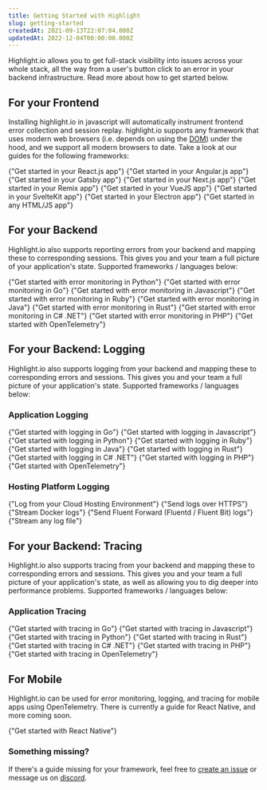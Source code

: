 ```yaml
---
title: Getting Started with Highlight
slug: getting-started
createdAt: 2021-09-13T22:07:04.000Z
updatedAt: 2022-12-04T00:00:00.000Z
---
```


Highlight.io allows you to get full-stack visibility into issues across your whole stack, all the way from a user's button click to an error in your backend infrastructure. Read more about how to get started below.

## For your Frontend

Installing highlight.io in javascript will automatically instrument frontend error collection and session replay. highlight.io supports any framework that uses modern web browsers (i.e. depends on using the [DOM](https://www.w3schools.com/js/js_htmldom.asp)) under the hood, and we support all modern browsers to date. Take a look at our guides for the following frameworks:

<DocsCardGroup>
    <DocsCard title="React" href="./browser/reactjs.md">
        {"Get started in your React.js app"}
    </DocsCard>
    <DocsCard title="Angular"  href="./browser/angular.md">
        {"Get started in your Angular.js app"}
    </DocsCard>
    <DocsCard title="Gatsby"  href="./browser/gatsbyjs.md">
        {"Get started in your Gatsby app"}
    </DocsCard>
    <DocsCard title="Next.js"  href="./browser/nextjs.md">
        {"Get started in your Next.js app"}
    </DocsCard>
    <DocsCard title="Remix"  href="./browser/remix.md">
        {"Get started in your Remix app"}
    </DocsCard>
    <DocsCard title="VueJS"  href="./browser/vuejs.md">
        {"Get started in your VueJS app"}
    </DocsCard>
    <DocsCard title="SvelteKit"  href="./browser/6_sveltekit.md">
        {"Get started in your SvelteKit app"}
    </DocsCard>
    <DocsCard title="Electron"  href="./browser/7_electron.md">
        {"Get started in your Electron app"}
    </DocsCard>
    <DocsCard title="Other HTML"  href="./browser/8_other.md">
        {"Get started in any HTML/JS app"}
    </DocsCard>
</DocsCardGroup>

## For your Backend

Highlight.io also supports reporting errors from your backend and mapping these to corresponding sessions. This gives you and your team a full picture of your application's state. Supported frameworks / languages below:

<DocsCardGroup>
    <DocsCard title="Python" href="./backend-sdk/python/overview">
        {"Get started with error monitoring in Python"}
    </DocsCard>
    <DocsCard title="Go" href="./backend-sdk/go/overview">
        {"Get started with error monitoring in Go"}
    </DocsCard>
    <DocsCard title="JS / TS" href="./backend-sdk/js/overview">
        {"Get started with error monitoring in Javascript"}
    </DocsCard>
    <DocsCard title="Ruby" href="./4_backend-sdk/ruby/1_overview.md">
        {"Get started with error monitoring in Ruby"}
    </DocsCard>
    <DocsCard title="Java" href="./4_backend-sdk/java/1_overview.md">
        {"Get started with error monitoring in Java"}
    </DocsCard>
    <DocsCard title="Rust" href="./4_backend-sdk/rust/1_overview.md">
        {"Get started with error monitoring in Rust"}
    </DocsCard>
    <DocsCard title="C# .NET" href="./4_backend-sdk/dotnet.md">
        {"Get started with error monitoring in C# .NET"}
    </DocsCard>
    <DocsCard title="PHP" href="./4_backend-sdk/php/1_overview.md">
        {"Get started with error monitoring in PHP"}
    </DocsCard>
    <DocsCard title="Native OpenTelemetry" href="./6_native-opentelemetry/2_error-monitoring.md">
        {"Get started with OpenTelemetry"}
    </DocsCard>
</DocsCardGroup>

## For your Backend: Logging

Highlight.io also supports logging from your backend and mapping these to corresponding errors and sessions. This gives you and your team a full picture of your application's state. Supported frameworks / languages below:

### Application Logging

<DocsCardGroup>
    <DocsCard title="Go" href="./backend-logging/01_go/1_overview.md">
        {"Get started with logging in Go"}
    </DocsCard>
    <DocsCard title="JS / TS" href="./backend-logging/02_js/1_overview.md">
        {"Get started with logging in Javascript"}
    </DocsCard>
    <DocsCard title="Python" href="./backend-logging/03_python/1_overview.md">
        {"Get started with logging in Python"}
    </DocsCard>
    <DocsCard title="Ruby" href="./backend-logging/04_ruby/1_overview.md">
        {"Get started with logging in Ruby"}
    </DocsCard>
    <DocsCard title="Java" href="./backend-logging/05_java/1_overview.md">
        {"Get started with logging in Java"}
    </DocsCard>
    <DocsCard title="Rust" href="./backend-logging/06_rust/1_overview.md">
        {"Get started with logging in Rust"}
    </DocsCard>
    <DocsCard title="C# .NET" href="./backend-logging/14_dotnet.md">
        {"Get started with logging in C# .NET"}
    </DocsCard>
    <DocsCard title="PHP" href="./backend-logging/15_php.md">
        {"Get started with logging in PHP"}
    </DocsCard>
    <DocsCard title="Native OpenTelemetry" href="./6_native-opentelemetry/3_logging.md">
        {"Get started with OpenTelemetry"}
    </DocsCard>
</DocsCardGroup>

### Hosting Platform Logging

<DocsCardGroup>
    <DocsCard title="Cloud" href="./backend-logging/07_hosting/1_overview.md">
        {"Log from your Cloud Hosting Environment"}
    </DocsCard>
    <DocsCard title="curl" href="./backend-logging/08_http.md">
        {"Send logs over HTTPS"}
    </DocsCard>
    <DocsCard title="Docker" href="./backend-logging/09_docker.md">
        {"Stream Docker logs"}
    </DocsCard>
    <DocsCard title="Fluent Forward" href="./backend-logging/11_fluentforward.md">
        {"Send Fluent Forward (Fluentd / Fluent Bit) logs"}
    </DocsCard>
    <DocsCard title="File" href="./backend-logging/10_file.md">
        {"Stream any log file"}
    </DocsCard>
</DocsCardGroup>

## For your Backend: Tracing

Highlight.io also supports tracing from your backend and mapping these to corresponding errors and sessions. This gives you and your team a full picture of your application's state, as well as allowing you to dig deeper into performance problems. Supported frameworks / languages below:

### Application Tracing

<DocsCardGroup>
    <DocsCard title="Go" href="./backend-tracing/1_go/1_overview.md">
        {"Get started with tracing in Go"}
    </DocsCard>
    <DocsCard title="JS / TS" href="./backend-tracing/2_node-js/1_overview.md">
        {"Get started with tracing in Javascript"}
    </DocsCard>
    <DocsCard title="Python" href="./backend-tracing/3_python/1_overview.md">
        {"Get started with tracing in Python"}
    </DocsCard>
    <DocsCard title="Rust" href="./backend-tracing/4_rust/1_overview.md">
        {"Get started with tracing in Rust"}
    </DocsCard>
    <DocsCard title="C# .NET" href="./backend-tracing/5_dotnet.md">
        {"Get started with tracing in C# .NET"}
    </DocsCard>
    <DocsCard title="PHP" href="./backend-tracing/6_php.md">
        {"Get started with tracing in PHP"}
    </DocsCard>
    <DocsCard title="Native OpenTelemetry" href="./6_native-opentelemetry/4_tracing.md">
        {"Get started with tracing in OpenTelemetry"}
    </DocsCard>
</DocsCardGroup>

## For Mobile

Highlight.io can be used for error monitoring, logging, and tracing for mobile apps using OpenTelemetry. There is currently a guide for React Native, and more coming soon.

<DocsCardGroup>
    <DocsCard title="React Native" href="./5_mobile/1_react-native.md">
        {"Get started with React Native"}
    </DocsCard>
</DocsCardGroup>

### Something missing?

If there's a guide missing for your framework, feel free to [create an issue](https://github.com/highlight/highlight/issues/new?assignees=&labels=external+bug+%2F+request&template=feature_request.md&title=) or message us on [discord](https://highlight.io/community).
